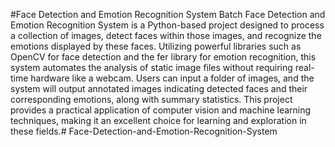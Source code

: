 #Face Detection and Emotion Recognition System
 Batch Face Detection and Emotion Recognition System is a Python-based project designed to process a collection of images, detect faces within those images, and recognize the emotions displayed by these faces. Utilizing powerful libraries such as OpenCV for face detection and the fer library for emotion recognition, this system automates the analysis of static image files without requiring real-time hardware like a webcam. Users can input a folder of images, and the system will output annotated images indicating detected faces and their corresponding emotions, along with summary statistics. This project provides a practical application of computer vision and machine learning techniques, making it an excellent choice for learning and exploration in these fields.# Face-Detection-and-Emotion-Recognition-System
